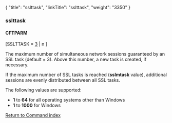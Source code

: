 {
    "title": "sslttask",
    "linkTitle": "sslttask",
    "weight": "3350"
}<span id="sslttask"></span>

### sslttask

#### CFTPARM

\[SSLTTASK = <u>3</u> | n \]

The maximum number of simultaneous network sessions guaranteed by an
SSL task (default = 3). Above this number, a new task is created, if necessary.

If the maximum number of SSL tasks is reached (**sslmtask**
value), additional sessions are evenly distributed between all SSL tasks.

The following values are supported:

- <span style="font-weight: bold;">1</span>
    to <span style="font-weight: bold;">64</span>
    for all operating systems other than Windows
- <span style="font-weight: bold;">1</span>
    to <span style="font-weight: bold;">1000</span> for Windows

[Return to Command index](../../)

